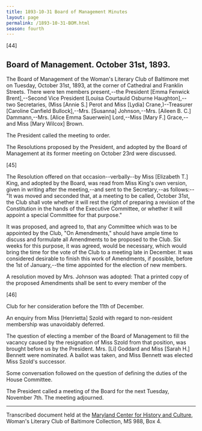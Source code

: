 ```yaml
---
title: 1893-10-31 Board of Management Minutes
layout: page
permalink: /1893-10-31-BOM.html
season: fourth
---
```


<style>
    #maincontent{
        font-size:1.4em;
    }
</style>
[44]

##   Board of Management. October 31st, 1893.

The Board of Management of the Woman's Literary Club of Baltimore met on Tuesday, October 31st, 1893, at the corner of Cathedral and Franklin Streets. There were ten members present,--the President [Emma Fenwick Brent],--Second Vice President [Louisa Courtauld Osburne Haughton],--two Secretaries, (Miss [Annie S.] Perot and Miss [Lydia] Crane,)--Treasurer [Caroline Canfield Bullock],--Mrs. [Susanna] Johnson,--Mrs. [Aileen B. C.] Dammann,--Mrs. [Alice Emma Sauerwein] Lord,--Miss [Mary F.] Grace,--and Miss [Mary Wilcox] Brown.

The President called the meeting to order.

The Resolutions proposed by the President, and adopted by the Board of Management at its former meeting on October 23rd were discussed.

[45]

The Resolution offered on that occasion--verbally--by Miss [Elizabeth T.] King, and adopted by the Board, was read from Miss King's own version, given in writing after the meeting,--and sent to the Secretary,--as follows:--"It was moved and seconded that, at a meeting to be called, October 31st, the Club shall vote whether it will rest the right of preparing a revision of the Constitution in the hands of the Executive Committee, or whether it will appoint a special Committee for that purpose."

It was proposed, and agreed to, that any Committee which was to be appointed by the Club, "On Amendments," should have ample time to discuss and formulate all Amendments to be proposed to the Club. Six weeks for this purpose, it was agreed, would be necessary, which would bring the time for the vote of the Club to a meeting late in December. It was considered desirable to finish this work of Amendments, if possible, before the 1st of January,--the time appointed for the election of new members.

A resolution moved by Mrs. Johnson was adopted: That a printed copy of the proposed Amendments shall be sent to every member of the

[46]

Club for her consideration before the 11th of December.

An enquiry from Miss [Henrietta] Szold with regard to non-resident membership was unavoidably deferred.

The question of electing a member of the Board of Management to fill the vacancy caused by the resignation of Miss Szold from that position, was brought before us by the President. Mrs. [Li] Goddard and Miss [Sarah H.] Bennett were nominated. A ballot was taken, and Miss Bennett was elected Miss Szold's successor.

Some conversation followed on the question of defining the duties of the House Committee.

The President called a meeting of the Board for the next Tuesday, November 7th. The meeting adjourned.

<hr>

Transcribed document held at the [Maryland Center for History and Culture](http://mdhs.org/), Woman's Literary Club of Baltimore Collection, MS 988, Box 4. 